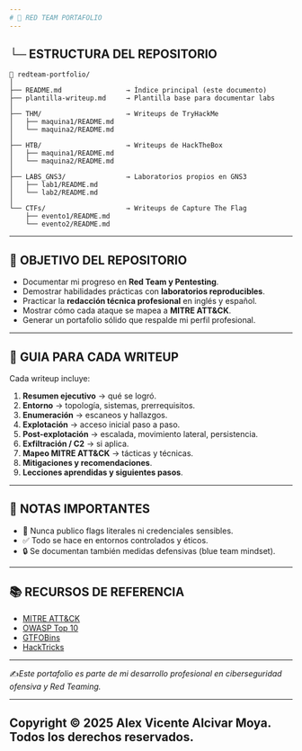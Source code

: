 ```yaml
---
# 📂 RED TEAM PORTAFOLIO
---
```


## └─ ESTRUCTURA DEL REPOSITORIO

```
📁 redteam-portfolio/
│
├── README.md                → Índice principal (este documento)
├── plantilla-writeup.md     → Plantilla base para documentar labs
│
├── THM/                     → Writeups de TryHackMe
│   ├── maquina1/README.md
│   └── maquina2/README.md
│
├── HTB/                     → Writeups de HackTheBox
│   ├── maquina1/README.md
│   └── maquina2/README.md
│
├── LABS_GNS3/               → Laboratorios propios en GNS3
│   ├── lab1/README.md
│   └── lab2/README.md
│
└── CTFs/                    → Writeups de Capture The Flag
    ├── evento1/README.md
    └── evento2/README.md
```

---

## 🎯 OBJETIVO DEL REPOSITORIO

* Documentar mi progreso en **Red Team y Pentesting**.
* Demostrar habilidades prácticas con **laboratorios reproducibles**.
* Practicar la **redacción técnica profesional** en inglés y español.
* Mostrar cómo cada ataque se mapea a **MITRE ATT\&CK**.
* Generar un portafolio sólido que respalde mi perfil profesional.

---

## 🔑 GUIA PARA CADA WRITEUP

Cada writeup incluye:

1. **Resumen ejecutivo** → qué se logró.
2. **Entorno** → topología, sistemas, prerrequisitos.
3. **Enumeración** → escaneos y hallazgos.
4. **Explotación** → acceso inicial paso a paso.
5. **Post-explotación** → escalada, movimiento lateral, persistencia.
6. **Exfiltración / C2** → si aplica.
7. **Mapeo MITRE ATT\&CK** → tácticas y técnicas.
8. **Mitigaciones y recomendaciones**.
9. **Lecciones aprendidas y siguientes pasos**.

---

## 📌 NOTAS IMPORTANTES

* 🚫 Nunca publico flags literales ni credenciales sensibles.
* ✅ Todo se hace en entornos controlados y éticos.
* 🔒 Se documentan también medidas defensivas (blue team mindset).

---

## 📚 RECURSOS DE REFERENCIA

* [MITRE ATT\&CK](https://attack.mitre.org/)
* [OWASP Top 10](https://owasp.org/www-project-top-ten/)
* [GTFOBins](https://gtfobins.github.io/)
* [HackTricks](https://book.hacktricks.xyz/)

---

✍️*Este portafolio es parte de mi desarrollo profesional en ciberseguridad ofensiva y Red Teaming.*

---
## **Copyright © 2025 Alex Vicente Alcivar Moya. Todos los derechos reservados.**
